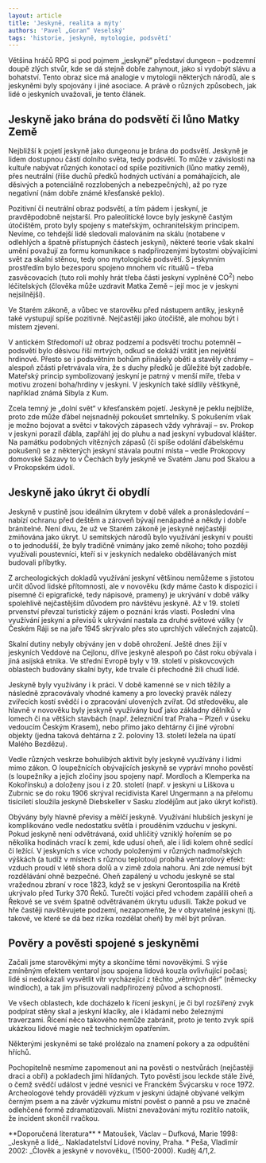 ```yaml
---
layout: article
title: 'Jeskyně, realita a mýty'
authors: 'Pavel „Goran“ Veselský'
tags: 'historie, jeskyně, mytologie, podsvětí'
---
```


Většina hráčů RPG si pod pojmem „jeskyně“ představí dungeon – podzemní doupě zlých stvůr, kde se dá stejně dobře zahynout, jako si vydobýt slávu a bohatství. Tento obraz sice má analogie v mytologii některých národů, ale s jeskyněmi byly spojovány i jiné asociace. A právě o různých způsobech, jak lidé o jeskyních uvažovali, je tento článek.

## Jeskyně jako brána do podsvětí či lůno Matky Země  

Nejbližší k pojetí jeskyně jako dungeonu je brána do podsvětí. Jeskyně je lidem dostupnou částí dolního světa, tedy podsvětí. To může v závislosti na kultuře nabývat různých konotací od spíše pozitivních (lůno matky země), přes neutrální (říše duchů předků hodných uctívání a pomáhajících, ale děsivých a potenciálně rozzlobených a nebezpečných), až po ryze negativní (nám dobře známé křesťanské peklo).  

Pozitivní či neutrální obraz podsvětí, a tím pádem i jeskyní, je pravděpodobně nejstarší. Pro paleolitické lovce byly jeskyně častým útočištěm, proto byly spojeny s mateřským, ochranitelským principem. Nevíme, co tehdejší lidé sledovali malováním na skálu (notabene v odlehlých a špatně přístupných částech jeskyní), některé teorie však skalní umění považují za formu komunikace s nadpřirozenými bytostmi obývajícími svět za skalní stěnou, tedy ono mytologické podsvětí. S jeskynním prostředím bylo bezesporu spojeno mnohem víc rituálů – třeba zasvěcovacích (tuto roli mohly hrát třeba části jeskyní vyplněné CO<sup>2</sup>) nebo léčitelských (člověka může uzdravit Matka Země – její moc je v jeskyni nejsilnější).  

Ve Starém zákoně, a vůbec ve starověku před nástupem antiky, jeskyně také vystupují spíše pozitivně. Nejčastěji jako útočiště, ale mohou být i místem zjevení.  

V antickém Středomoří už obraz podzemí a podsvětí trochu potemněl – podsvětí bylo děsivou říší mrtvých, odkud se dokáží vrátit jen největší hrdinové. Přesto se i podsvětním bohům přinášely oběti a stavěly chrámy – alespoň zčásti přetrvávala víra, že s duchy předků je důležité být zadobře. Mateřský princip symbolizovaný jeskyní je patrný v menší míře, třeba v motivu zrození boha/hrdiny v jeskyni. V jeskyních také sídlily věštkyně, například známá Sibyla z Kum.  

Zcela temný je „dolní svět“ v křesťanském pojetí. Jeskyně je peklu nejblíže, proto zde může ďábel nejsnadněji pokoušet smrtelníky. S pokušením však je možno bojovat a světci v takových zápasech vždy vyhrávají – sv. Prokop v jeskyni porazil ďábla, zapřáhl jej do pluhu a nad jeskyní vybudoval klášter. Na památku podobných vítězných zápasů (či spíše odolání ďábelskému pokušení) se z některých jeskyní stávala poutní místa – vedle Prokopovy domovské Sázavy to v Čechách byly jeskyně ve Svatém Janu pod Skalou a v Prokopském údolí.

## Jeskyně jako úkryt či obydlí  

Jeskyně v pustině jsou ideálním úkrytem v době válek a pronásledování – nabízí ochranu před deštěm a zároveň bývají nenápadné a někdy i dobře bránitelné. Není divu, že už ve Starém zákoně je jeskyně nejčastěji zmiňována jako úkryt. U semitských národů bylo využívání jeskyní v poušti o to jednodušší, že byly tradičně vnímány jako země nikoho; toho později využívali poustevníci, kteří si v jeskyních nedaleko obdělávaných míst budovali příbytky.  

Z archeologických dokladů využívání jeskyní většinou nemůžeme s jistotou určit důvod lidské přítomnosti, ale v novověku (kdy máme často k dispozici i písemné či epigrafické, tedy nápisové, prameny) je ukrývání v době války spolehlivě nejčastějším důvodem pro návštěvu jeskyně. Až v 19\. století prvenství převzal turistický zájem o poznání krás vlasti. Poslední vlna využívání jeskyní a převisů k ukrývání nastala za druhé světové války (v Českém Ráji se na jaře 1945 skrývalo přes sto uprchlých válečných zajatců).  

Skalní dutiny nebyly obývány jen v době ohrožení. Ještě dnes žijí v jeskyních Veddové na Cejlonu, dříve jeskyně alespoň po část roku obývala i jiná asijská etnika. Ve střední Evropě byly v 19\. století v pískovcových oblastech budovány skalní byty, kde trvale či přechodně žili chudí lidé.   

Jeskyně byly využívány i k práci. V době kamenné se v nich těžily a následně zpracovávaly vhodné kameny a pro lovecký pravěk nálezy zvířecích kostí svědčí i o zpracování ulovených zvířat. Od středověku, ale hlavně v novověku byly jeskyně využívány buď jako základny dělníků v lomech či na větších stavbách (např. železniční trať Praha – Plzeň v úseku vedoucím Českým Krasem), nebo přímo jako dehtárny či jiné výrobní objekty (jedna taková dehtárna z 2\. poloviny 13\. století ležela na úpatí Malého Bezdězu).  

Vedle různých veskrze bohulibých aktivit byly jeskyně využívány i lidmi mimo zákon. O loupežnících obývajících jeskyně se vypráví mnoho pověstí (s loupežníky a jejich zločiny jsou spojeny např. Mordloch a Klemperka na Kokořínsku) a doloženy jsou i z 20\. století (např. v jeskyni u Liškova u Zubrnic se do roku 1906 skrýval recidivista Karel Ungermann a na přelomu tisíciletí sloužila jeskyně Diebskeller v Sasku zlodějům aut jako úkryt kořisti).  

Obývány byly hlavně převisy a mělčí jeskyně. Využívání hlubších jeskyní je komplikováno vedle nedostatku světla i prouděním vzduchu v jeskyni. Pokud jeskyně není odvětrávaná, oxid uhličitý vzniklý hořením se po několika hodinách vrací k zemi, kde udusí oheň, ale i lidi kolem ohně sedící či ležící. V jeskyních s více vchody položenými v různých nadmořských výškách (a tudíž v místech s různou teplotou) probíhá ventarolový efekt: vzduch proudí v létě shora dolů a v zimě zdola nahoru. Ani zde nemusí být rozdělávání ohně bezpečné. Oheň zapálený u vchodu jeskyně se stal vražednou zbraní v roce 1823, když se v jeskyni Gerontospilia na Krétě ukrývalo před Turky 370 Řeků. Turečtí vojáci před vchodem zapálili oheň a Řekové se ve svém špatně odvětrávaném úkrytu udusili. Takže pokud ve hře častěji navštěvujete podzemí, nezapomeňte, že v obyvatelné jeskyni (tj. takové, ve které se dá bez rizika rozdělat oheň) by měl být průvan.

## Pověry a pověsti spojené s jeskyněmi  

Začali jsme starověkými mýty a skončíme těmi novověkými. S výše zmíněným efektem ventarol jsou spojena lidová kouzla ovlivňující počasí; lidé si nedokázali vysvětlit vítr vycházející z těchto „větrných děr“ (německy windloch), a tak jim přisuzovali nadpřirozený původ a schopnosti.  

Ve všech oblastech, kde docházelo k řícení jeskyní, je či byl rozšířený zvyk podpírat stěny skal a jeskyní klacíky, ale i kládami nebo železnými traverzami. Řícení něco takového nemůže zabránit, proto je tento zvyk spíš ukázkou lidové magie než technickým opatřením.  

Některými jeskyněmi se také prolézalo na znamení pokory a za odpuštění hříchů.  

Pochopitelně nesmíme zapomenout ani na pověsti o nestvůrách (nejčastěji draci a obři) a pokladech jimi hlídaných. Tyto pověsti jsou leckde stále živé, o čemž svědčí událost v jedné vesnici ve Franckém Švýcarsku v roce 1972\. Archeologové tehdy prováděli výzkum v jeskyni údajně obývané velkým černým psem a na závěr výzkumu místní pověst o panně a psu ve značně odlehčené formě zdramatizovali. Místní znevažování mýtu rozlítilo natolik, že incident skončil rvačkou.

<div class="poznamka" markdown="1">**Doporučená literatura**  
*   Matoušek, Václav – Dufková, Marie 1998: _Jeskyně a lidé_. Nakladatelství Lidové noviny, Praha.  
*   Peša, Vladimír 2002: _Člověk a jeskyně v novověku_ (1500-2000). Kuděj 4/1,2.</div>
